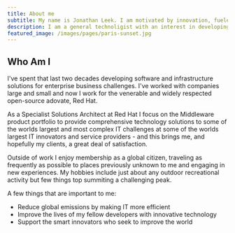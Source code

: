 ```yaml
---
title: About me
subtitle: My name is Jonathan Leek. I am motivated by innovation, fueled by information and I pocess an endless appetite for knowledge. 
description: I am a general technoligist with an interest in developing solutions.
featured_image: /images/pages/paris-sunset.jpg
---
```


## Who Am I
I've spent that last two decades developing software and infrastructure solutions for enterprise business challenges. I've worked with companies large and small and now I work for the venerable and widely respected open-source adovate, Red Hat.

As a Specialist Solutions Architect at Red Hat I focus on the Middleware product portfolio to provide comprehensive technology solutions to some of the worlds largest and most complex IT challenges at some of the worlds largest IT innovators and service providers - and this brings me, and hopefully my clients, a great deal of satisfaction.

Outside of work I enjoy membership as a global citizen, traveling as frequently as possible to places previously unknown to me and engaging in new experiences. My hobbies include just about any outdoor recreational activity but few things top summiting a challenging peak.

A few things that are important to me:

* Reduce global emissions by making IT more efficient
* Improve the lives of my fellow developers with innovative technology
* Support the smart innovators who seek to improve the world